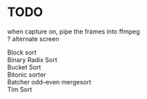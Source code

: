 # TODO
when capture on, pipe the frames into ffmpeg </br>
? alternate screen </br>

Block sort </br>
Binary Radix Sort </br>
Bucket Sort </br>
Bitonic sorter </br>
Batcher odd–even mergesort </br>
Tim Sort </br>
